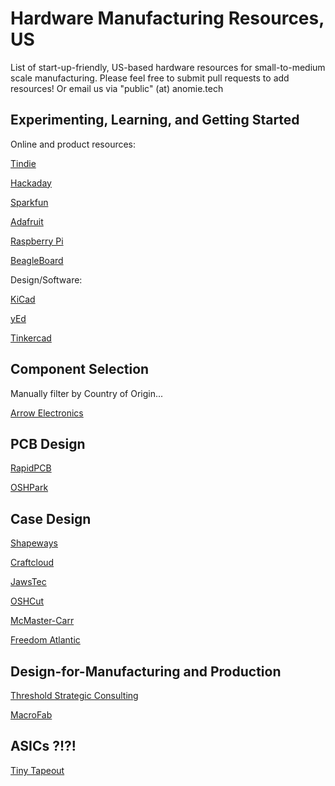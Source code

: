 # Hardware Manufacturing Resources, US
List of start-up-friendly, US-based hardware resources for small-to-medium scale manufacturing.  Please feel free to submit pull requests to add resources! Or email us via "public" (at) anomie.tech

## Experimenting, Learning, and Getting Started
Online and product resources:

[Tindie](https://www.tindie.com/)

[Hackaday](https://hackaday.com/) 

[Sparkfun](https://www.sparkfun.com/)

[Adafruit](https://www.adafruit.com/)

[Raspberry Pi](https://www.raspberrypi.com/)

[BeagleBoard](https://www.beagleboard.org/)


Design/Software:

[KiCad](https://www.kicad.org/)

[yEd](https://www.yworks.com/products/yed)

[Tinkercad](https://www.tinkercad.com/)



## Component Selection
Manually filter by Country of Origin...

[Arrow Electronics](https://www.arrow.com/)



## PCB Design

[RapidPCB](http://www.rapidpcb.com/)

[OSHPark](https://oshpark.com/)



## Case Design

[Shapeways](https://www.shapeways.com/)

[Craftcloud](https://craftcloud3d.com/)

[JawsTec](https://www.jawstec.com/)

[OSHCut](https://oshcut.com/)

[McMaster-Carr](https://www.mcmaster.com/)

[Freedom Atlantic](https://freedom-atlantic.com/)



## Design-for-Manufacturing and Production

[Threshold Strategic Consulting](https://www.thresholdsc.com/)

[MacroFab](https://www.macrofab.com/)



## ASICs ?!?!

[Tiny Tapeout](https://tinytapeout.com/)




